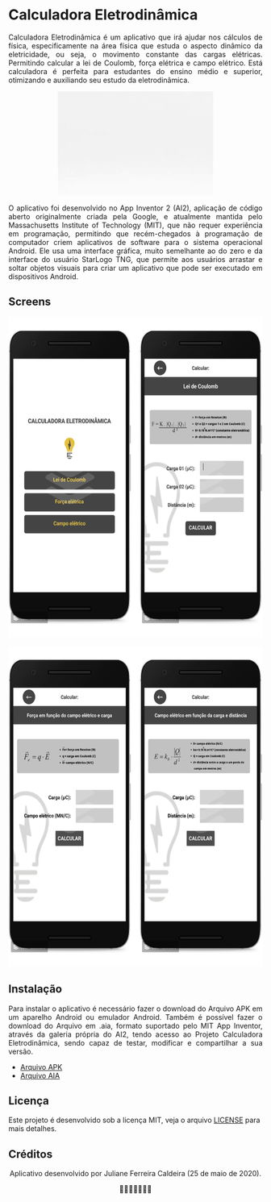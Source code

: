 # Calculadora Eletrodinâmica

<p align="justify">
Calculadora Eletrodinâmica é um aplicativo que irá ajudar nos cálculos de física, especificamente na área física que estuda o aspecto dinâmico da eletricidade, ou seja, o movimento constante das cargas elétricas. Permitindo calcular a lei de Coulomb, força elétrica e campo elétrico.
Está calculadora é perfeita para estudantes do ensino médio e superior, otimizando e auxiliando seu estudo da eletrodinâmica.
</p>

<p align="center">
  <img width="308" height="206" src="https://github.com/julianecaldeira/Calculadora-Eletrodinamica/blob/master/README/Logo.gif">
</p>

<p align="justify">
O aplicativo foi desenvolvido no App Inventor 2 (AI2), aplicação de código aberto originalmente criada pela Google, e atualmente mantida pelo Massachusetts Institute of Technology (MIT), que não requer experiência em programação, permitindo que recém-chegados à programação de computador criem aplicativos de software para o sistema operacional Android. Ele usa uma interface gráfica, muito semelhante ao do zero e da interface do usuário StarLogo TNG, que permite aos usuários arrastar e soltar objetos visuais para criar um aplicativo que pode ser executado em dispositivos Android.
</p>

## Screens

<p align="center">
  <img width="590" height="636" src="https://github.com/julianecaldeira/Calculadora-Eletrodinamica/blob/master/README/screens_1.png">
</p>
<p align="center">
  <img width="590" height="636" src="https://github.com/julianecaldeira/Calculadora-Eletrodinamica/blob/master/README/screens_2.png">
</p>

## Instalação

<p align="justify">
Para instalar o aplicativo é necessário fazer o download do Arquivo APK em um aparelho Android ou emulador Android. Também é possível fazer o download do Arquivo em .aia, formato suportado pelo MIT App Inventor, através da galeria própria do AI2, tendo acesso ao Projeto Calculadora Eletrodinâmica, sendo capaz de testar, modificar e compartilhar a sua versão.
</p>

* [Arquivo APK](https://github.com/julianecaldeira/Calculadora-Eletrodinamica/blob/master/Calc_eletrodinamica.apk)
* [Arquivo AIA](https://bit.ly/appinventorcalculadoraeletrodinamica)

## Licença

Este projeto é desenvolvido sob a licença MIT, veja o arquivo [LICENSE](https://github.com/julianecaldeira/Calculadora-Eletrodinamica/blob/master/LICENSE) para mais detalhes.

## Créditos

<p align="center">
Aplicativo desenvolvido por Juliane Ferreira Caldeira (25 de maio de 2020).
</p>
<p align="center">
👷🏻‍♀️👩🏻‍💻🚀
</p>
